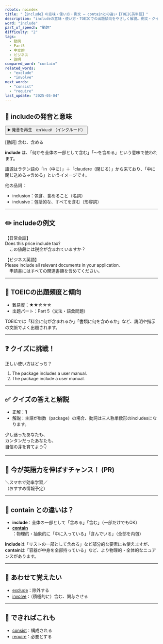 ```yaml
---
robots: noindex
title: "【include】の意味・使い方・例文 ― containとの違い【TOEIC英単語】"
description: "includeの意味・使い方・TOEICでの出題傾向をやさしく解説。例文・クイズ付きでcontainとの違いもわかりやすく学べます。"
word: "include"
part_of_speech: "動詞"
difficulty: "2"
tags:
  - 動詞
  - Part5
  - 中立的
  - ビジネス
  - 説明
compared_word: "contain"
related_words:
  - "exclude"
  - "involve"
next_words:
  - "consist"
  - "require"
last_update: "2025-05-04"
---
```


## 🔰 includeの発音と意味

<button class="play-audio" onclick="playTTS('include')">
  <span class="play-audio-main">
    ▶️ 発音を再生　/ɪnˈkluːd/
  </span>
  <span class="play-audio-sub">
    （インクルード）
  </span>
</button>

[動詞] 含む、含める

**include** は、「何かを全体の一部として含む」「～を含める」という意味で使われます。

語源はラテン語の「in（中に）」＋「claudere（閉じる）」から来ており、「中に閉じ込める→含める」というイメージです。

他の品詞：  
- inclusion：包含、含めること（名詞）
- inclusive：包括的な、すべてを含む（形容詞）

---

## ✏️ includeの例文

【日常会話】  
Does this price include tax?  
　この値段には税金が含まれていますか？

【ビジネス英語】  
Please include all relevant documents in your application.  
　申請書にはすべての関連書類を含めてください。

---

## 🎯 TOEICの出題頻度と傾向

- 難易度：★★☆☆☆
- 出題パート：Part 5（文法・語彙問題）

TOEICでは「料金に何が含まれるか」「書類に何を含めるか」など、説明や指示の文脈でよく出題されます。

---

## ❓ クイズに挑戦！

正しい使い方はどっち？

1. The package includes a user manual.  
2. The package include a user manual.

---

## ✅ クイズの答えと解説

- 正解：**1**
- 解説：主語が単数（package）の場合、動詞は三人称単数形のincludesになります。

少し迷ったあなたも、  
カンタンだったあなたも、  
自信の芽を育てよう👇️

---

## 🚀 今が英語力を伸ばすチャンス！ (PR)

<div class="info-center">
＼スマホで効率学習／<br>  
（おすすめ情報予定）
</div>

---

## 🤔  contain との違いは？

- **include**：全体の一部として「含める」「含む」（一部だけでもOK）
- **[contain](/word/contain/)**：物理的・抽象的に「中に入っている」「含んでいる」（全部を内包）

**include**は「リストの一部として含める」など部分的な要素にも使えますが、**contain**は「容器が中身を全部持っている」など、より物理的・全体的なニュアンスがあります。

---

## 🧩 あわせて覚えたい

- [exclude](/word/exclude/)：除外する
- [involve](/word/involve/)：（積極的に）含む、関与させる

---

## 📖 できればこれも

- [consist](/word/consist/)：構成される
- [require](/word/require/)：必要とする

<!-- cvid: aid16_bid05 -->
